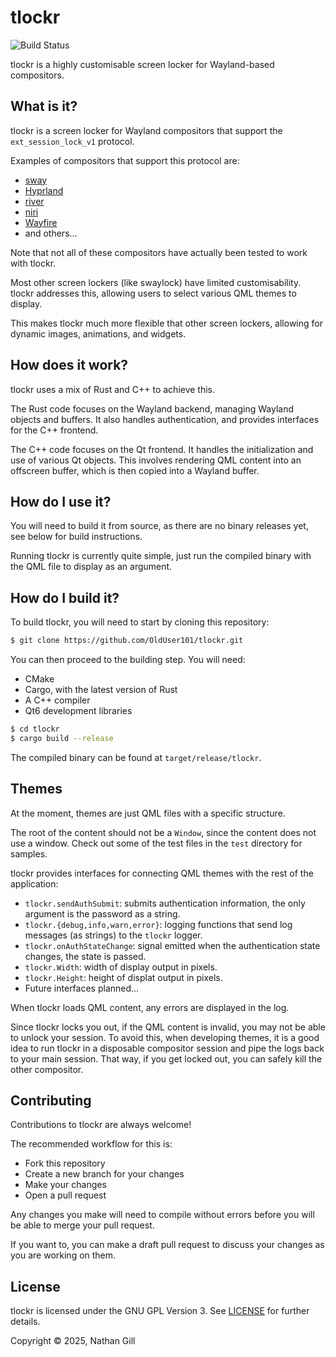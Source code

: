 # tlockr

![Build Status](https://github.com/OldUser101/tlockr/actions/workflows/default.yml/badge.svg)

tlockr is a highly customisable screen locker for Wayland-based compositors.

## What is it?

tlockr is a screen locker for Wayland compositors that support the `ext_session_lock_v1` protocol. 

Examples of compositors that support this protocol are:

- [sway](https://github.com/swaywm/sway)
- [Hyprland](https://github.com/hyprwm/Hyprland)
- [river](https://codeberg.org/river/river)
- [niri](https://github.com/YaLTeR/niri)
- [Wayfire](https://github.com/WayfireWM/wayfire)
- and others...

Note that not all of these compositors have actually been tested to work with tlockr.

Most other screen lockers (like swaylock) have limited customisability. tlockr addresses this, allowing users to select various QML themes to display.

This makes tlockr much more flexible that other screen lockers, allowing for dynamic images, animations, and widgets.

## How does it work?

tlockr uses a mix of Rust and C++ to achieve this.

The Rust code focuses on the Wayland backend, managing Wayland objects and buffers. It also handles authentication, and provides interfaces for the C++ frontend.

The C++ code focuses on the Qt frontend. It handles the initialization and use of various Qt objects. This involves rendering QML content into an offscreen buffer, which is then copied into a Wayland buffer.

## How do I use it?

You will need to build it from source, as there are no binary releases yet, see below for build instructions.

Running tlockr is currently quite simple, just run the compiled binary with the QML file to display as an argument. 

## How do I build it?

To build tlockr, you will need to start by cloning this repository:

```sh
$ git clone https://github.com/OldUser101/tlockr.git
```

You can then proceed to the building step. You will need:

- CMake
- Cargo, with the latest version of Rust
- A C++ compiler
- Qt6 development libraries

```sh
$ cd tlockr
$ cargo build --release
```

The compiled binary can be found at `target/release/tlockr`.

## Themes

At the moment, themes are just QML files with a specific structure.

The root of the content should not be a `Window`, since the content does not use a window. Check out some of the test files in the `test` directory for samples.

tlockr provides interfaces for connecting QML themes with the rest of the application:

- `tlockr.sendAuthSubmit`: submits authentication information, the only argument is the password as a string.
- `tlockr.{debug,info,warn,error}`: logging functions that send log messages (as strings) to the `tlockr` logger.
- `tlockr.onAuthStateChange`: signal emitted when the authentication state changes, the state is passed.
- `tlockr.Width`: width of display output in pixels.
- `tlockr.Height`: height of displat output in pixels.
- Future interfaces planned...

When tlockr loads QML content, any errors are displayed in the log.

Since tlockr locks you out, if the QML content is invalid, you may not be able to unlock your session.
To avoid this, when developing themes, it is a good idea to run tlockr in a disposable compositor session and
pipe the logs back to your main session. That way, if you get locked out, you can safely kill the other
compositor.

## Contributing

Contributions to tlockr are always welcome!

The recommended workflow for this is:

- Fork this repository
- Create a new branch for your changes
- Make your changes
- Open a pull request

Any changes you make will need to compile without errors before you will be able to merge your pull request.

If you want to, you can make a draft pull request to discuss your changes as you are working on them.

## License

tlockr is licensed under the GNU GPL Version 3. See [LICENSE](https://github.com/OldUser101/tlockr?tab=GPL-3.0-1-ov-file) for further details.

Copyright © 2025, Nathan Gill
